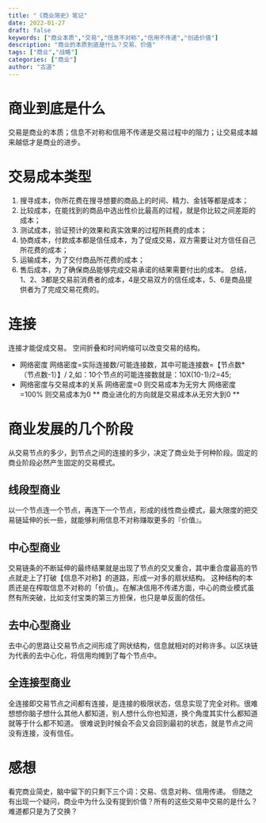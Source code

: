 ```yaml
---
title: "《商业简史》笔记"
date: 2022-01-27
draft: false
keywords: ["商业本质","交易","信息不对称","信用不传递","创造价值"]
description: "商业的本质到底是什么？交易、价值"
tags: ["商业","战略"]
categories: ["商业"]
author: "古道" 
---
```

# 商业到底是什么

交易是商业的本质；信息不对称和信用不传递是交易过程中的阻力；让交易成本越来越低才是商业的进步。
# 交易成本类型
1. 搜寻成本，你所花费在搜寻想要的商品上的时间、精力、金钱等都是成本；
2. 比较成本，在能找到的商品中选出性价比最高的过程，就是你比较之间差距的成本；
3. 测试成本，验证预计的效果和真实效果的过程所耗费的成本；
4. 协商成本，付款成本都是信任成本，为了促成交易，双方需要让对方信任自己所花费的成本；
5. 运输成本，为了交付商品所花费的成本；
6. 售后成本，为了确保商品能够完成交易承诺的结果需要付出的成本。
总结，1、2、3都是交易前消费者的成本，4是交易双方的信任成本，5、6是商品提供者为了完成交易花费的。

# 连接
连接才能促成交易。
空间折叠和时间坍缩可以改变交易的结构。
* 网络密度
网络密度=实际连接数/可能连接数，其中可能连接数=【节点数*（节点数-1）】/ 2,如：10个节点的可能连接数就是：10X(10-1)/2=45;
* 网络密度与交易成本的关系
网络密度=0 则交易成本为无穷大
网络密度=100% 则交易成本为0
** 商业进化的方向就是交易成本从无穷大到0 **
# 商业发展的几个阶段
从交易节点的多少，到节点之间的连接的多少，决定了商业处于何种阶段。固定的商业阶段必然产生固定的交易模式。
## 线段型商业
以一个节点连一个节点，再连下一个节点，形成的线性商业模式，最大限度的把交易链延伸的长一些，就能够利用信息不对称赚取更多的『价值』。
## 中心型商业
交易链条的不断延伸的最终结果就是出现了节点的交叉重合，其中重合度最高的节点就走上了打破【信息不对称】的道路，形成一对多的扇状结构。
这种结构的本质还是在榨取信息不对称的「价值」。在解决信用不传递方面，中心的商业模式虽然有所突破，比如支付宝类的第三方担保，也只是单反面的信任。
## 去中心型商业
去中心的思路让交易节点之间形成了网状结构，信息就相对的对称许多。以区块链为代表的去中心化，将信用均摊到了每个节点中。
## 全连接型商业
全连接即交易节点之间都有连接，是连接的极限状态，信息实现了完全对称。很难想想你脑子想什么其他人都知道，别人想什么你也知道，换个角度其实什么都知道就等于什么都不知道。
很难说到时候会不会又会回到最初的状态，就是节点之间没有连接，没有信任。
# 感想
看完商业简史，脑中留下的只剩下三个词：交易、信息对称、信用传递。 
但随之有出现一个疑问，商业中为什么没有提到价值？所有的这些交易中交易的是什么？难道都只是为了交换？